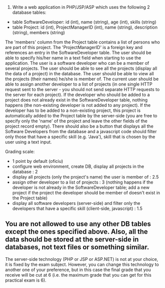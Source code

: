 1. Write a web application in PHP/JSP/ASP which uses the following 2 database tables:
- table SoftwareDeveloper: id (int), name (string), age (int), skills (string)
- table Project: id (int), ProjectManagerID (int), name (string), description
  (string),   members (string)

The 'members' column from the Project table contains a list of persons
who are part of this project. The 'ProjectManagerID' is a foreign key and
references an entry in the SoftwareDeveloper table. The user should be able to specify
his/her name in a text field when starting to use the application. The user is a
software developer who can be a member of several projects. The user should be able
to see all the projects (display all the data of a project) in the database.
The user should be able to view all the projects (their names) he/she is member of. 
The current user should be able to assign another developer to a list of
projects (in one single HTTP request sent to the server - you should not send separate
HTTP requests to the server for each project). If the developer who should be
added to a project does not already exist in the SoftwareDeveloper table, nothing
happens (the non-existing developer is not added to any project). If the developer
has to be added to a non-existing project, this project is automatically added to
the Project table by the server-side (you are free to specify only the 'name' of the
project and leave the other fields of the project record empty).
There should also be a button that displays all the Software Developers from
the database and a javascript code should filter only those that have a
specific skill (e.g. 'Java'), skill that is chosen by the user using a text
input.


Grading scale:
- 1 point by default (oficiu) 
- configure web environment, create DB, display all projects in the database  : 2
- display all projects (only the project's name) the user is member of	      : 2.5
- assign other developer to a list of projects				      : 3
(nothing happens if the developer is not already in the SoftwareDeveloper table; 
add a new project if the project the developer should be member of doesn't exist 
in the Project table)
- display all software developers (server-side) and filter only the developers
that have a specific skill (client-side, javascript)			      : 1.5

You are not allowed to use any other DB tables except the ones specified above.
Also, all the data should be stored at the server-side in databases, not text files
or something similar.
------------------------------------------------------------------------------------
The server-side technology (PHP or JSP or ASP.NET) is not at your choice, it is 
fixed by the exam subject. However, you can change this technology to another 
one of your preference, but in this case the final grade that you receive will 
be cut at 6 (i.e. the maximum grade that you can get for this practical exam is 6).
